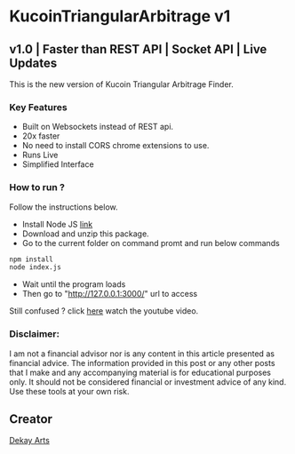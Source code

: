 # KucoinTriangularArbitrage v1

## v1.0 | Faster than REST API | Socket API | Live Updates

This is the new version of Kucoin Triangular Arbitrage Finder.

### Key Features

- Built on Websockets instead of REST api.
- 20x faster
- No need to install CORS chrome extensions to use.
- Runs Live
- Simplified Interface

### How to run ?

Follow the instructions below.

- Install Node JS [link](https://nodejs.org/en/)
- Download and unzip this package.
- Go to the current folder on command promt and run below commands

```bash
npm install
node index.js
```

- Wait until the program loads
- Then go to "http://127.0.0.1:3000/" url to access

Still confused ? click [here](https://youtu.be/03wySxlklas) watch the youtube video.

### Disclaimer:

I am not a financial advisor nor is any content in this article presented as financial advice. The information provided in this post or any other posts that I make and any accompanying material is for educational purposes only. It should not be considered financial or investment advice of any kind. Use these tools at your own risk.

## Creator

[Dekay Arts](https://www.youtube.com/channel/UCVbm47TKsSep79NFPpBdzTw)
